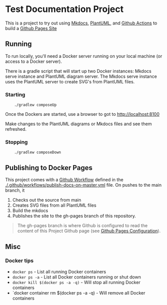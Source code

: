 # Test Documentation Project

This is a project to try out using [Mkdocs](https://www.mkdocs.org/), [PlantUML](https://plantuml.com/), and [Github Actions](https://docs.github.com/en/actions) to build a
[Github Pages Site](https://pages.github.com/)

## Running

To run locally, you'll need a Docker server running on your local machine (or access to a Docker server).

There is a gradle script that will start up two Docker instances: Mkdocs serve
instance and PlantUML diagram server. The Mkdocs serve instance uses the PlantUML server to create SVG's from PlantUML files.


### Starting 

```
    ./gradlew composeUp
```

Once the Dockers are started, use a browser to got to [http://localhost:8100](http://localhost:8100)

Make changes to the PlantUML diagrams or Mkdocs files and see them refreshed.


### Stopping
```
    ./gradlew composeDown
```

## Publishing to Docker Pages

This project comes with a [Github Workflow](https://docs.github.com/en/actions/using-workflows/workflow-syntax-for-github-actions) defined in
the [./.github/workflows/publish-docs-on-master.yml](./.github/workflows/publish-docs-on-master.yml) file. On pushes to the main branch, it

1. Checks out the source from main
2. Creates SVG files from all PlantUML files
3. Build the mkdocs
4. Publishes the site to the gh-pages branch of this repository. 

> The gh-pages branch is where Github is configured to read the content of this
> Project Github page (see [Github Pages Configuration](https://github.com/jcwatts2/test-docs/settings/pages)).


## Misc

### Docker tips

* `docker ps` - List all running Docker containers
* `docker ps -a` - List all Docker containers running or shut down
* `docker kill $(docker ps -a -q)` - Will stop all running Docker containers
* `docker container rm $(docker ps -a -q) - Will remove all Docker containers
